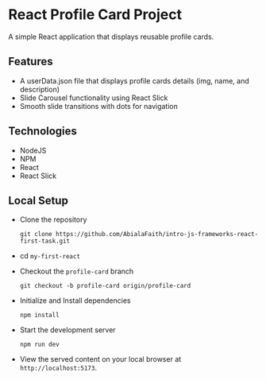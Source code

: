 # React Profile Card Project

A simple React application that displays reusable profile cards.

## Features

- A userData.json file that displays profile cards details (img, name, and description)
- Slide Carousel functionality using React Slick
- Smooth slide transitions with dots for navigation

## Technologies

- NodeJS
- NPM
- React
- React Slick

## Local Setup

- Clone the repository

  `git clone https://github.com/AbialaFaith/intro-js-frameworks-react-first-task.git`

- cd `my-first-react`
- Checkout the `profile-card` branch

  `git checkout -b profile-card origin/profile-card`

- Initialize and Install dependencies

  `npm install`

- Start the development server

  `npm run dev`

- View the served content on your local browser at `http://localhost:5173`.
